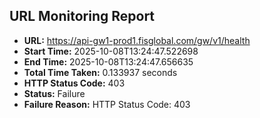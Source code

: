 ## URL Monitoring Report

- **URL:** https://api-gw1-prod1.fisglobal.com/gw/v1/health
- **Start Time:** 2025-10-08T13:24:47.522698
- **End Time:** 2025-10-08T13:24:47.656635
- **Total Time Taken:** 0.133937 seconds
- **HTTP Status Code:** 403
- **Status:** Failure
- **Failure Reason:** HTTP Status Code: 403
